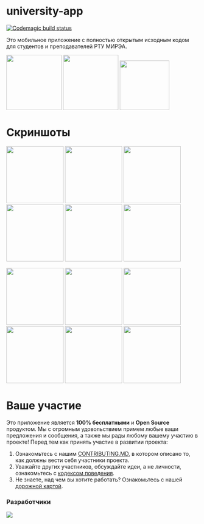 # university-app
[![Codemagic build status](https://api.codemagic.io/apps/650ddff0d58153d281f375fe/650ddff0d58153d281f375fd/status_badge.svg)](https://codemagic.io/apps/650ddff0d58153d281f375fe/650ddff0d58153d281f375fd/latest_build)

Это мобильное приложение с полностью открытым исходным кодом для студентов и преподавателей РТУ МИРЭА.
<p float="left">
  <a href="https://play.google.com/store/apps/details?id=ninja.mirea.mireaapp"><img src="https://github.com/0niel/university-app/assets/51058739/c2b2f441-46da-4c09-abaf-a29f58347595" width="145" /></a>
  <a href="https://apps.apple.com/ru/app/ninja-mirea/id1582508025" width="128" /><img src="https://github.com/0niel/university-app/assets/51058739/cda3f020-54bb-4fcf-aea6-42f0d1279f27" width="145" /></a>
  <a href="https://apps.rustore.ru/app/ninja.mirea.mireaapp" width="128" /><img src="https://github.com/0niel/university-app/assets/51058739/2df158ec-542e-476b-b465-8244aa0020d4" width="130" /></a>
</p>

# Скриншоты
<p float="left">
  <img src="https://github.com/0niel/university-app/assets/51058739/4d0fb795-3c8b-43d7-812b-9f0c319599a1" width="150" />
  <img src="https://github.com/0niel/university-app/assets/51058739/a6e18dc0-1a13-49da-92f4-21ce47e351d8" width="150" />
  <img src="https://github.com/0niel/university-app/assets/51058739/6b97ab7d-c651-4850-9392-2c10ba85a8cc" width="150" />
  <img src="https://github.com/0niel/university-app/assets/51058739/25deb3cd-2847-4eff-bcb7-1ce69b1631c6" width="150" />
  <img src="https://github.com/0niel/university-app/assets/51058739/5c73cf09-a6f9-4194-bdd5-72ff41318f0a" width="150" />
  <img src="https://github.com/mirea-ninja/rtu-mirea-mobile/assets/121052717/64ae1e7f-19e4-473c-a3f0-93ae64439551" width="150" />
 </p>
 <p float="left">
  <img src="https://github.com/0niel/university-app/assets/51058739/677bb516-b813-4d26-80fc-97114c054512" width="150" />
  <img src="https://github.com/0niel/university-app/assets/51058739/f2635689-2eea-44a8-b2f7-f2eebc5e642b" width="150" />
  <img src="https://github.com/0niel/university-app/assets/51058739/b3f9c18a-6511-4893-9386-985d266ca1e6" width="150" />
  <img src="https://github.com/0niel/university-app/assets/51058739/e186f706-ad88-4d54-b5b9-755f622cb04d" width="150" />
  <img src="https://github.com/0niel/university-app/assets/51058739/a0229a27-9778-4e15-8bbc-97018f775cb8" width="150" />
  <img src="https://github.com/mirea-ninja/rtu-mirea-mobile/assets/121052717/73476d7c-eeda-47ef-8f81-80c4a95c0ca5" width="150" />
</p>

# Ваше участие
Это приложение является **100% бесплатными** и **Open Source** продуктом. Мы с огромным удовольствием примем любые ваши предложения и сообщения, а также мы рады любому вашему участию в проекте! Перед тем как принять участие в развитии проекта:
1. Ознакомьтесь с нашим [CONTRIBUTING.MD](https://github.com/0niel/rtu-mirea-mobile/blob/master/CONTRIBUTING.md), в котором описано то, как должны вести себя участники проекта.
2. Уважайте других участников, обсуждайте идеи, а не личности, ознакомьтесь с [кодексом поведения](https://github.com/Ninja-Official/rtu-mirea-mobile/blob/master/CODE_OF_CONDUCT.md).
3. Не знаете, над чем вы хотите работать? Ознакомьтесь с нашей [дорожной картой](https://github.com/Ninja-Official/rtu-mirea-mobile/projects/1).

### Разработчики

<a href="https://github.com/mirea-ninja/rtu-mirea-mobile/graphs/contributors">
  <img src="https://contrib.rocks/image?repo=mirea-ninja/rtu-mirea-mobile" />
</a>
